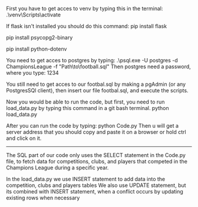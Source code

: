 First you have to get acces to venv by typing this in the terminal:
.\venv\Scripts\activate

If flask isn't installed you should do this command:
pip install flask 

pip install psycopg2-binary 

pip install python-dotenv

You need to get acces to postgres by typing:
.\psql.exe -U postgres -d ChampionsLeague -f "Path\to\football.sql"
Then postgres need a password, where you type:
1234

You still need to get acces to our footbal.sql by making a pgAdmin (or any PostgresSQl client), then insert our file footbal.sql, and 
execute the scripts.

Now you would be able to run the code, but first, you need to run load_data.py by typing this command in a git bash terminal.
python load_data.py

After you can run the code by typing: 
python Code.py
Then u will get a server address that you should copy and paste it on a browser or hold ctrl and click on it.
__________________________________________________________________________________________________________________________
The SQL part of our code only uses the SELECT statement in the Code.py file, to fetch data for competitions, 
clubs, and players that competed in the Champions League during a specific year.

In the load_data.py we use INSERT statement to add data into the competition, clubs and players tables
We also use UPDATE statement, but its combined with INSERT statement, when a conflict occurs by updating existing rows when necessary
